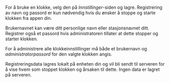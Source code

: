 ﻿For å bruke en klokke, velg den på *Innstillinger*-siden og lagre.
Registrering av navn og passord er kun nødvendig hvis du ønsker å stoppe og starte klokken fra appen din.

Brukernavnet kan være ditt personlige navn eller stasjonsnavnet ditt.
Registrer også et passord hvis administratoren tillater at dette stopper og starter klokken.

For å administrere alle klokkeinnstillinger må både et brukernavn og *administratorpassord* for den valgte klokken angis.

Registreringsdata lagres lokalt på enheten din og vil bli sendt til serveren for å vise hvem som stoppet klokken og årsaken til dette. Ingen data er lagret på serveren.
